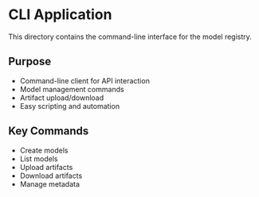 # CLI Application

This directory contains the command-line interface for the model registry.

## Purpose
- Command-line client for API interaction
- Model management commands
- Artifact upload/download
- Easy scripting and automation

## Key Commands
- Create models
- List models
- Upload artifacts
- Download artifacts
- Manage metadata
